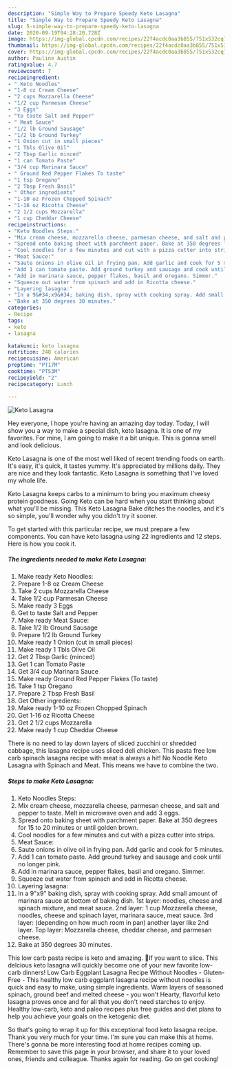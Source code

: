 ```yaml
---
description: "Simple Way to Prepare Speedy Keto Lasagna"
title: "Simple Way to Prepare Speedy Keto Lasagna"
slug: 5-simple-way-to-prepare-speedy-keto-lasagna
date: 2020-09-19T04:28:20.728Z
image: https://img-global.cpcdn.com/recipes/22f4acdc0aa3b855/751x532cq70/keto-lasagna-recipe-main-photo.jpg
thumbnail: https://img-global.cpcdn.com/recipes/22f4acdc0aa3b855/751x532cq70/keto-lasagna-recipe-main-photo.jpg
cover: https://img-global.cpcdn.com/recipes/22f4acdc0aa3b855/751x532cq70/keto-lasagna-recipe-main-photo.jpg
author: Pauline Austin
ratingvalue: 4.7
reviewcount: 7
recipeingredient:
- " Keto Noodles"
- "1-8 oz Cream Cheese"
- "2 cups Mozzarella Cheese"
- "1/2 cup Parmesan Cheese"
- "3 Eggs"
- "to taste Salt and Pepper"
- " Meat Sauce"
- "1/2 lb Ground Sausage"
- "1/2 lb Ground Turkey"
- "1 Onion cut in small pieces"
- "1 Tbls Olive Oil"
- "2 Tbsp Garlic minced"
- "1 can Tomato Paste"
- "3/4 cup Marinara Sauce"
- " Ground Red Pepper Flakes To taste"
- "1 tsp Oregano"
- "2 Tbsp Fresh Basil"
- " Other ingredients"
- "1-10 oz Frozen Chopped Spinach"
- "1-16 oz Ricotta Cheese"
- "2 1/2 cups Mozzarella"
- "1 cup Cheddar Cheese"
recipeinstructions:
- "Keto Noodles Steps:"
- "Mix cream cheese, mozzarella cheese, parmesan cheese, and salt and pepper to taste. Melt in microwave oven and add 3 eggs."
- "Spread onto baking sheet with parchment paper. Bake at 350 degrees for 15 to 20 minutes or until golden brown."
- "Cool noodles for a few minutes and cut with a pizza cutter into strips."
- "Meat Sauce:"
- "Saute onions in olive oil in frying pan. Add garlic and cook for 5 minutes."
- "Add 1 can tomato paste. Add ground turkey and sausage and cook until no longer pink."
- "Add in marinara sauce, pepper flakes, basil and oregano. Simmer."
- "Squeeze out water from spinach and add in Ricotta cheese."
- "Layering lasagna:"
- "In a 9&#34;x9&#34; baking dish, spray with cooking spray. Add small amount of marinara sauce at bottom of baking dish. 1st layer: noodles, cheese and spinach mixture, and meat sauce. 2nd layer: 1 cup Mozzarella cheese, noodles, cheese and spinach layer, marinara sauce, meat sauce. 3rd layer: (depending on how much room in pan) another layer like 2nd layer. Top layer: Mozzarella cheese, cheddar cheese, and parmesan cheese."
- "Bake at 350 degrees 30 minutes."
categories:
- Recipe
tags:
- keto
- lasagna

katakunci: keto lasagna 
nutrition: 248 calories
recipecuisine: American
preptime: "PT17M"
cooktime: "PT53M"
recipeyield: "2"
recipecategory: Lunch

---
```



![Keto Lasagna](https://img-global.cpcdn.com/recipes/22f4acdc0aa3b855/751x532cq70/keto-lasagna-recipe-main-photo.jpg)

Hey everyone, I hope you're having an amazing day today. Today, I will show you a way to make a special dish, keto lasagna. It is one of my favorites. For mine, I am going to make it a bit unique. This is gonna smell and look delicious.

Keto Lasagna is one of the most well liked of recent trending foods on earth. It's easy, it's quick, it tastes yummy. It's appreciated by millions daily. They are nice and they look fantastic. Keto Lasagna is something that I've loved my whole life.

Keto Lasagna keeps carbs to a minimum to bring you maximum cheesy protein goodness. Going Keto can be hard when you start thinking about what you&#39;ll be missing. This Keto Lasagna Bake ditches the noodles, and it&#39;s so simple, you&#39;ll wonder why you didn&#39;t try it sooner.


To get started with this particular recipe, we must prepare a few components. You can have keto lasagna using 22 ingredients and 12 steps. Here is how you cook it.

<!--inarticleads1-->

##### The ingredients needed to make Keto Lasagna:

1. Make ready  Keto Noodles:
1. Prepare 1-8 oz Cream Cheese
1. Take 2 cups Mozzarella Cheese
1. Take 1/2 cup Parmesan Cheese
1. Make ready 3 Eggs
1. Get to taste Salt and Pepper
1. Make ready  Meat Sauce:
1. Take 1/2 lb Ground Sausage
1. Prepare 1/2 lb Ground Turkey
1. Make ready 1 Onion (cut in small pieces)
1. Make ready 1 Tbls Olive Oil
1. Get 2 Tbsp Garlic (minced)
1. Get 1 can Tomato Paste
1. Get 3/4 cup Marinara Sauce
1. Make ready  Ground Red Pepper Flakes (To taste)
1. Take 1 tsp Oregano
1. Prepare 2 Tbsp Fresh Basil
1. Get  Other ingredients:
1. Make ready 1-10 oz Frozen Chopped Spinach
1. Get 1-16 oz Ricotta Cheese
1. Get 2 1/2 cups Mozzarella
1. Make ready 1 cup Cheddar Cheese


There is no need to lay down layers of sliced zucchini or shredded cabbage, this lasagna recipe uses sliced deli chicken. This pasta free low carb spinach lasagna recipe with meat is always a hit! No Noodle Keto Lasagna with Spinach and Meat. This means we have to combine the two. 

<!--inarticleads2-->

##### Steps to make Keto Lasagna:

1. Keto Noodles Steps:
1. Mix cream cheese, mozzarella cheese, parmesan cheese, and salt and pepper to taste. Melt in microwave oven and add 3 eggs.
1. Spread onto baking sheet with parchment paper. Bake at 350 degrees for 15 to 20 minutes or until golden brown.
1. Cool noodles for a few minutes and cut with a pizza cutter into strips.
1. Meat Sauce:
1. Saute onions in olive oil in frying pan. Add garlic and cook for 5 minutes.
1. Add 1 can tomato paste. Add ground turkey and sausage and cook until no longer pink.
1. Add in marinara sauce, pepper flakes, basil and oregano. Simmer.
1. Squeeze out water from spinach and add in Ricotta cheese.
1. Layering lasagna:
1. In a 9&#34;x9&#34; baking dish, spray with cooking spray. Add small amount of marinara sauce at bottom of baking dish. 1st layer: noodles, cheese and spinach mixture, and meat sauce. 2nd layer: 1 cup Mozzarella cheese, noodles, cheese and spinach layer, marinara sauce, meat sauce. 3rd layer: (depending on how much room in pan) another layer like 2nd layer. Top layer: Mozzarella cheese, cheddar cheese, and parmesan cheese.
1. Bake at 350 degrees 30 minutes.


This low carb pasta recipe is keto and amazing. 🔪If you want to slice. This delcious keto lasagna will quickly become one of your new favorite low-carb dinners! Low Carb Eggplant Lasagna Recipe Without Noodles - Gluten-Free - This healthy low carb eggplant lasagna recipe without noodles is quick and easy to make, using simple ingredients. Warm layers of seasoned spinach, ground beef and melted cheese - you won&#39;t Hearty, flavorful keto lasagna proves once and for all that you don&#39;t need starches to enjoy. Healthy low-carb, keto and paleo recipes plus free guides and diet plans to help you achieve your goals on the ketogenic diet. 

So that's going to wrap it up for this exceptional food keto lasagna recipe. Thank you very much for your time. I'm sure you can make this at home. There's gonna be more interesting food at home recipes coming up. Remember to save this page in your browser, and share it to your loved ones, friends and colleague. Thanks again for reading. Go on get cooking!
